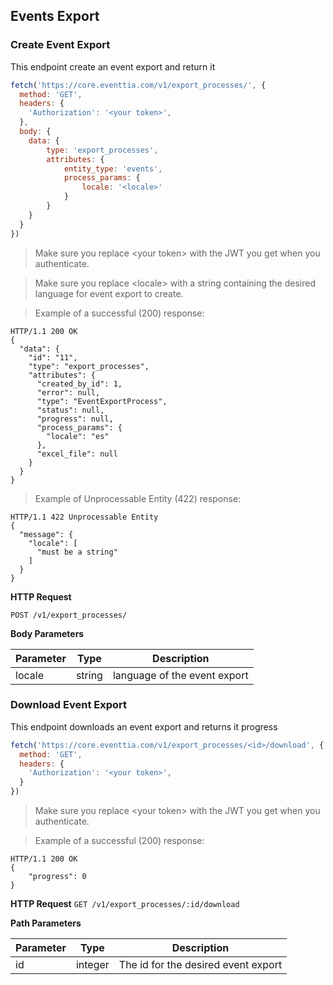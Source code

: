 ## Events Export

### Create Event Export

This endpoint create an event export and return it

```javascript
fetch('https://core.eventtia.com/v1/export_processes/', {
  method: 'GET',
  headers: {
    'Authorization': '<your token>',
  },
  body: {
    data: {
        type: 'export_processes',
        attributes: {
            entity_type: 'events',
            process_params: {
                locale: '<locale>'
            }
        }
    }
  }
})
```

> Make sure you replace &lt;your token&gt; with the JWT you get when you authenticate. 

> Make sure you replace &lt;locale&gt; with a string containing the desired language for event export to create.

> Example of a successful (200) response:

```http
HTTP/1.1 200 OK
{
  "data": {
    "id": "11",
    "type": "export_processes",
    "attributes": {
      "created_by_id": 1,
      "error": null,
      "type": "EventExportProcess",
      "status": null,
      "progress": null,
      "process_params": {
        "locale": "es"
      },
      "excel_file": null
    }
  }
}
```

> Example of Unprocessable Entity (422) response: 

```http
HTTP/1.1 422 Unprocessable Entity
{
  "message": {
    "locale": [
      "must be a string"
    ]
  }
}
```

**HTTP Request**

`POST /v1/export_processes/`

**Body Parameters**

Parameter  |  Type  | Description
---------  |  ----  | -----------
locale | string | language of the event export

### Download Event Export

This endpoint downloads an event export and returns it progress

```javascript
fetch('https://core.eventtia.com/v1/export_processes/<id>/download', {
  method: 'GET',
  headers: {
    'Authorization': '<your token>',
  }
})
```

> Make sure you replace &lt;your token&gt; with the JWT you get when you authenticate. 

> Example of a successful (200) response:

```http
HTTP/1.1 200 OK
{
    "progress": 0
}
```

**HTTP Request**
`GET /v1/export_processes/:id/download`

**Path Parameters**

Parameter |  Type  | Description
--------- |  ----  | -----------
id | integer | The id for the desired event export
